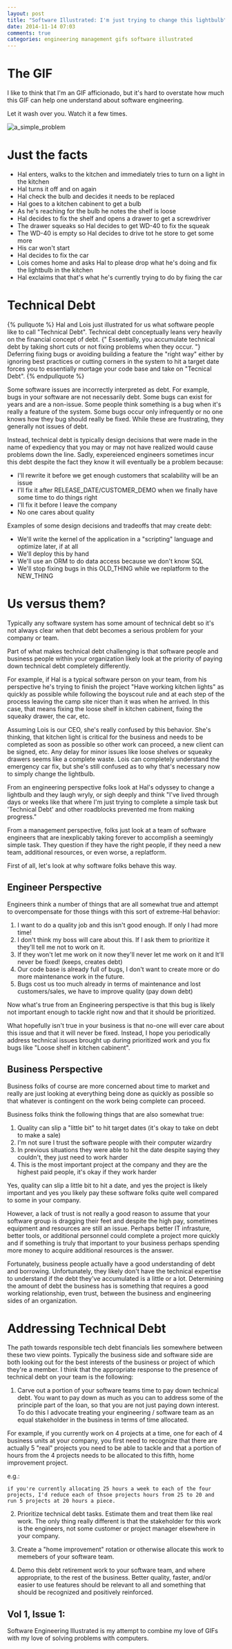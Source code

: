 ```yaml
---
layout: post
title: "Software Illustrated: I'm just trying to change this lightbulb"
date: 2014-11-14 07:03
comments: true
categories: engineering management gifs software illustrated
---
```


# The GIF

I like to think that I'm an GIF afficionado, but it's hard to overstate how much this GIF can help one understand about software engineering.

Let it wash over you.  Watch it a few times.

![a_simple_problem](/gifs/im_just_trying_to_change_this_lightbulb.gif)

# Just the facts

- Hal enters, walks to the kitchen and immediately tries to turn on a light in the kitchen
- Hal turns it off and on again
- Hal check the bulb and decides it needs to be replaced
- Hal goes to a kitchen cabinent to get a bulb
- As he's reaching for the bulb he notes the shelf is loose
- Hal decides to fix the shelf and opens a drawer to get a screwdriver
- The drawer squeaks so Hal decides to get WD-40 to fix the squeak
- The WD-40 is empty so Hal decides to drive tot he store to get some more
- His car won't start
- Hal decides to fix the car
- Lois comes home and asks Hal to please drop what he's doing and fix the lightbulb in the kitchen
- Hal exclaims that that's what he's currently trying to do by fixing the car

# Technical Debt

{% pullquote %}
Hal and Lois just illustrated for us what software people like to call "Technical Debt".
Technical debt conceptually leans very heavily on the financial concept of debt.  {" Essentially,
you accumulate technical debt by taking short cuts or not fixing problems when they occur. "}  Deferring fixing
bugs or avoiding building a feature the "right way" either by ignoring best practices or cutting corners in
the system to hit a target date forces you to essentially mortage your code base and take on "Tecnical Debt".
{% endpullquote %}

Some software issues are incorrectly interpreted as debt.  For example, bugs in your software are not necessarily debt.  Some bugs can exist for years and are a non-issue.  Some people think something is a bug when it's really a feature of the system.  Some bugs occur only infrequently or no one knows how they bug should really be fixed.  While these are frustrating, they generally not issues of debt.

Instead, technical debt is typically design decisions that were made in the name of expediency that you may or may not have realized would cause problems down the line.  Sadly, expereienced engineers sometimes incur this debt despite the fact they know it will eventually be a problem because:

 - I'll rewrite it before we get enough customers that scalability will be an issue
 - I'll fix it after RELEASE_DATE/CUSTOMER_DEMO when we finally have some time to do things right
 - I'll fix it before I leave the company
 - No one cares about quality

Examples of some design decisions and tradeoffs that may create debt:

 - We'll write the kernel of the application in a "scripting" language and optimize later, if at all
 - We'll deploy this by hand
 - We'll use an ORM to do data access because we don't know SQL
 - We'll stop fixing bugs in this OLD_THING while we replatform to the NEW_THING

# Us versus them?

Typically any software system has some amount of technical debt so it's not always clear when that debt becomes a serious problem for your company or team.

Part of what makes technical debt challenging is that software people and business people within your organization likely look at the priority of paying down technical debt completely differently.

For example, if Hal is a typical software person on your team, from his perspective he's trying to finish the project "Have working kitchen lights" as quickly as possible while following the boyscout rule and at each step of the process leaving the camp site nicer than it was when he arrived.  In this case, that means fixing the loose shelf in kitchen cabinent, fixing the squeaky drawer, the car, etc.

Assuming Lois is our CEO, she's really confused by this behavior.  She's thinking, that kitchen light is critical for the business and needs to be completed as soon as possible so other work can proceed, a new client can be signed, etc.  Any delay for minor issues like loose shelves or squeaky drawers seems like a complete waste.  Lois can completely understand the emergency car fix, but she's still confused as to why that's necessary now to simply change the lightbulb.

From an engineering perspective folks look at Hal's odyssey to change a lightbulb and they laugh wryly, or sigh deeply and think "I've lived through days or weeks like that where I'm just trying to complete a simple task but 'Technical Debt' and other roadblocks prevented me from making progress."

From a management perspective, folks just look at a team of software engineers that are inexplicably taking forever to accomplish a seemingly simple task. They question if they have the right people, if they need a new team, additional resources, or even worse, a replatform.

First of all, let's look at why software folks behave this way.

## Engineer Perspective

Engineers think a number of things that are all somewhat true and attempt to overcompensate for those things with this sort of extreme-Hal behavior:

1. I want to do a quality job and this isn't good enough.  If only I had more time!
2. I don't think my boss will care about this.  If I ask them to prioritize it they'll tell me not to work on it.
3. If they won't let me work on it now they'll never let me work on it and It'll never be fixed! (keeps, creates debt)
4. Our code base is already full of bugs, I don't want to create more or do more maintenance work in the future.
5. Bugs cost us too much already in terms of maintenance and lost customers/sales, we have to improve quality (pay down debt)

Now what's true from an Engineering perspective is that this bug is likely not important enough to tackle right now and that it should be prioritized.

What hopefully isn't true in your business is that no-one will ever care about this issue and that it will never be fixed.  Instead, I hope you periodically address technical issues brought up during prioritized work and you fix bugs like "Loose shelf in kitchen cabinent".

## Business Perspective

Business folks of course are more concerned about time to market and really are just looking at everything being done as quickly as possible so that whatever is contingent on the work being complete can proceed.

Business folks think the following things that are also somewhat true:

1. Quality can slip a "little bit" to hit target dates (it's okay to take on debt to make a sale)
2. I'm not sure I trust the software people with their computer wizardry
3. In previous situations they were able to hit the date despite saying they couldn't, they just need to work harder
4. This is the most important project at the company and they are the highest paid people, it's okay if they work harder

Yes, quality can slip a little bit to hit a date, and yes the project is likely important and yes you likely pay these software folks quite well compared to some in your company.

However, a lack of trust is not really a good reason to assume that your software group is dragging their feet and despite the high pay, sometimes equipment and resources are still an issue.  Perhaps better IT infrasture, better tools, or additional personnel could complete a project more quickly and if something is truly that important to your business perhaps spending more money to acquire additional resources is the answer.

Fortunately, business people actually have a good understanding of debt and borrowing.  Unfortunately, they likely don't have the technical expertise to understand if the debt they've accumulated is a little or a lot.  Determining the amount of debt the business has is something that requires a good working relationship, even trust, between the business and engineering sides of an organization.

# Addressing Technical Debt

The path towards responsible tech debt financials lies somewhere between these two view points.  Typically the business side and software side are both looking out for the best interests of the business or project of which they're a member.  I think that the appropriate response to the presence of technical
debt on your team is the following:

1. Carve out a portion of your software teams time to pay down technical debt.  You want to pay down as much as you can to address some of the principle part of the loan, so that you are not just paying down interest.  To do this I advocate treating your engineering / software team as an equal
stakeholder in the business in terms of time allocated.

For example, if you currently work on 4 projects at a time, one for each of 4 business units at your company, you first need to recognize that there are actually 5 "real" projects you need to be able to tackle and that a portion of hours from the 4 projects needs to be allocated to this fifth, home improvement project.

e.g.: 

    if you're currently allocating 25 hours a week to each of the four projects, I'd reduce each of thsoe projects hours from 25 to 20 and run 5 projects at 20 hours a piece.

2. Prioritize technical debt tasks.  Estimate them and treat them like real work.  The only thing really different is that the stakeholder for this work is the engineers, not some customer or project manager elsewhere in your company.

3. Create a "home improvement" rotation or otherwise allocate this work to memebers of your software team.

4. Demo this debt retirement work to your software team, and where appropriate, to the rest of the business.  Better quality, faster, and/or easier to use features should be relevant to all and something that should be recognized and positively reinforced.

## Vol 1, Issue 1:

Software Engineering Illustrated is my attempt to combine my love of GIFs
with my love of solving problems with computers.
